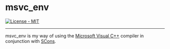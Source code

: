 # msvc_env

[![License - MIT](https://img.shields.io/badge/license-MIT-green)](https://spdx.org/licenses/MIT.html)

-----

msvc_env is my way of using the [Microsoft Visual C++](
https://visualstudio.microsoft.com/vs/features/cplusplus/) compiler in
conjunction with [SCons](https://scons.org/).

